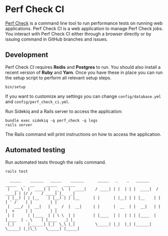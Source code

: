 # Perf Check CI

[Perf Check](https://github.com/rubytune/perf_check) is a command line tool to run performance tests on running web applications. Perf Check CI is a web application to manage Perf Check jobs. You interact with Perf Check CI either through a browser directly or by issuing command in GitHub branches and issues.

## Development

Perf Check CI requires **Redis** and **Postgres** to run. You should also install a recent version of **Ruby** and **Yarn**. Once you have these in place you can run the setup script to perform all relevant setup steps.

    bin/setup

If you want to customize any settings you can change `config/database.yml` and `config/perf_check_ci.yml`. 

Run Sidekiq and a Rails server to access the application:

    bundle exec sidekiq -q perf_check -q logs
    rails server

The Rails command will print instructions on how to access the application.

## Automated testing

Run automated tests through the rails command.

    rails test

~~~~~~~~~~~~~~~~~~~~~~~~~~~~~~~~~~~~~~~~~~~~~~~~~~~~~~~~~~~~~~~~~~~~~~~~~~~~~~~~~~~~~~~~~~~~~~~~~~~~~
  _____    ______   _____    ______      _____   _    _   ______    _____   _  __     _____   _____
 |  __ \  |  ____| |  __ \  |  ____|    / ____| | |  | | |  ____|  / ____| | |/ /    / ____| |_   _|
 | |__) | | |__    | |__) | | |__      | |      | |__| | | |__    | |      | ' /    | |        | |
 |  ___/  |  __|   |  _  /  |  __|     | |      |  __  | |  __|   | |      |  <     | |        | |
 | |      | |____  | | \ \  | |        | |____  | |  | | | |____  | |____  | . \    | |____   _| |_
 |_|      |______| |_|  \_\ |_|         \_____| |_|  |_| |______|  \_____| |_|\_\    \_____| |_____|

~~~~~~~~~~~~~~~~~~~~~~~~~~~~~~~~~~~~~~~~~~~~~~~~~~~~~~~~~~~~~~~~~~~~~~~~~~~~~~~~~~~~~~~~~~~~~~~~~~~~~~
